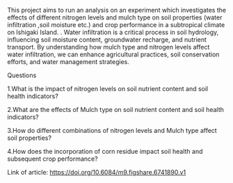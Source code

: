 
This project aims to run an analysis on an experiment which investigates  the effects of different nitrogen levels and mulch type  on soil properties (water infiltration ,soil moisture etc.) and crop performance in a subtropical climate on Ishigaki Island. . Water infiltration is a critical process in soil hydrology, influencing soil moisture content, groundwater recharge, and nutrient transport. By understanding how mulch type and nitrogen levels affect water infiltration, we can enhance agricultural practices, soil conservation efforts, and water management strategies.



Questions



1.What is the impact of nitrogen levels on soil nutrient content and soil health indicators?



2.What are the effects of Mulch type on soil nutrient content and soil health indicators?



3.How do different combinations of nitrogen levels and Mulch type affect soil properties?



4.How does the incorporation of corn residue impact soil health and subsequent crop performance?







Link of article:  https://doi.org/10.6084/m9.figshare.6741890.v1
